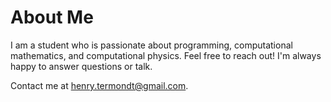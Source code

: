 # About Me
I am a student who is passionate about programming, computational mathematics, and computational physics. Feel free to reach out! I'm always happy to answer questions or talk.

Contact me at henry.termondt@gmail.com.
